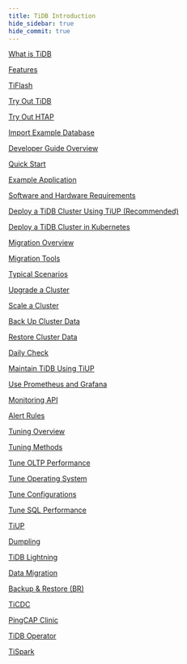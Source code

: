 ```yaml
---
title: TiDB Introduction
hide_sidebar: true
hide_commit: true
---
```


<LearningPathContainer platform="tidb" title="TiDB" subTitle="TiDB is an open-source NewSQL database that supports Hybrid Transactional and Analytical Processing (HTAP) workloads. Find the guide, samples, and references you need to use TiDB.">

<LearningPath label="Learn" icon="cloud1">

[What is TiDB](https://docs.pingcap.com/tidb/v6.2/overview)

[Features](https://docs.pingcap.com/tidb/v6.2/basic-features)

[TiFlash](https://docs.pingcap.com/tidb/v6.2/tiflash-overview)

</LearningPath>

<LearningPath label="Try" icon="cloud5">

[Try Out TiDB](https://docs.pingcap.com/tidb/v6.2/quick-start-with-tidb)

[Try Out HTAP](https://docs.pingcap.com/tidb/v6.2/quick-start-with-htap)

[Import Example Database](https://docs.pingcap.com/tidb/v6.2/import-example-data)

</LearningPath>

<LearningPath label="Develop" icon="doc8">

[Developer Guide Overview](https://docs.pingcap.com/tidb/v6.2/dev-guide-overview)

[Quick Start](https://docs.pingcap.com/tidb/v6.2/dev-guide-build-cluster-in-cloud)

[Example Application](https://docs.pingcap.com/tidb/v6.2/dev-guide-sample-application-spring-boot)

</LearningPath>

<LearningPath label="Deploy" icon="deploy">

[Software and Hardware Requirements](https://docs.pingcap.com/tidb/v6.2/hardware-and-software-requirements)

[Deploy a TiDB Cluster Using TiUP (Recommended)](https://docs.pingcap.com/tidb/v6.2/production-deployment-using-tiup)

[Deploy a TiDB Cluster in Kubernetes](https://docs.pingcap.com/tidb/v6.2/tidb-in-kubernetes)

</LearningPath>

<LearningPath label="Migrate" icon="cloud3">

[Migration Overview](https://docs.pingcap.com/tidb/v6.2/migration-overview)

[Migration Tools](https://docs.pingcap.com/tidb/v6.2/migration-tools)

[Typical Scenarios](https://docs.pingcap.com/tidb/v6.2/migrate-aurora-to-tidb)

</LearningPath>

<LearningPath label="Maintain" icon="maintain">

[Upgrade a Cluster](https://docs.pingcap.com/tidb/v6.2/upgrade-tidb-using-tiup)

[Scale a Cluster](https://docs.pingcap.com/tidb/v6.2/scale-tidb-using-tiup)

[Back Up Cluster Data](https://docs.pingcap.com/tidb/v6.2/br-usage-backup)

[Restore Cluster Data](https://docs.pingcap.com/tidb/v6.2/br-usage-restore)

[Daily Check](https://docs.pingcap.com/tidb/v6.2/daily-check)

[Maintain TiDB Using TiUP](https://docs.pingcap.com/tidb/v6.2/maintain-tidb-using-tiup)

</LearningPath>

<LearningPath label="Monitor" icon="cloud6">

[Use Prometheus and Grafana](https://docs.pingcap.com/tidb/v6.2/tidb-monitoring-framework)

[Monitoring API](https://docs.pingcap.com/tidb/v6.2/tidb-monitoring-api)

[Alert Rules](https://docs.pingcap.com/tidb/v6.2/alert-rules)

</LearningPath>

<LearningPath label="Tune" icon="tidb-cloud-tune">

[Tuning Overview](https://docs.pingcap.com/tidb/v6.2/performance-tuning-overview)

[Tuning Methods](https://docs.pingcap.com/tidb/v6.2/performance-tuning-methods)

[Tune OLTP Performance](https://docs.pingcap.com/tidb/v6.2/performance-tuning-practices)

[Tune Operating System](https://docs.pingcap.com/tidb/v6.2/tune-operating-system)

[Tune Configurations](https://docs.pingcap.com/tidb/v6.2/configure-memory-usage)

[Tune SQL Performance](https://docs.pingcap.com/tidb/v6.2/sql-tuning-overview)

</LearningPath>

<LearningPath label="Tools" icon="doc7">

[TiUP](https://docs.pingcap.com/tidb/v6.2/tiup-overview)

[Dumpling](https://docs.pingcap.com/tidb/v6.2/dumpling-overview)

[TiDB Lightning](https://docs.pingcap.com/tidb/v6.2/tidb-lightning-overview)

[Data Migration](https://docs.pingcap.com/tidb/v6.2/dm-overview)

[Backup & Restore (BR)](https://docs.pingcap.com/tidb/v6.2/backup-and-restore-overview)

[TiCDC](https://docs.pingcap.com/tidb/v6.2/ticdc-overview)

[PingCAP Clinic](https://docs.pingcap.com/tidb/v6.2/clinic-introduction)

[TiDB Operator](https://docs.pingcap.com/tidb/v6.2/tidb-operator-overview)

[TiSpark](https://docs.pingcap.com/tidb/v6.2/tispark-overview)

</LearningPath>

</LearningPathContainer>
